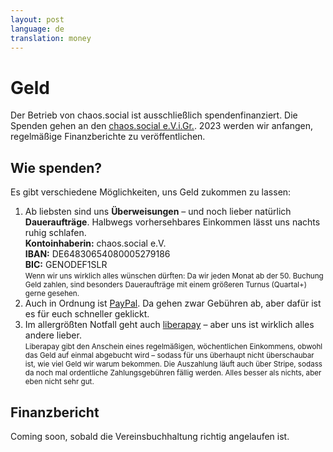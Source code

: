 ```yaml
---
layout: post
language: de
translation: money
---
```


# Geld

Der Betrieb von chaos.social ist ausschließlich spendenfinanziert. Die Spenden gehen an den [chaos.social
e.V.i.Gr.](/verein). 2023 werden wir anfangen, regelmäßige Finanzberichte zu veröffentlichen.

## Wie spenden?

Es gibt verschiedene Möglichkeiten, uns Geld zukommen zu lassen:

1. Ab liebsten sind uns **Überweisungen** – und noch lieber natürlich **Daueraufträge**. Halbwegs vorhersehbares
   Einkommen lässt uns nachts ruhig schlafen.<br>**Kontoinhaberin:** chaos.social e.V.<br>**IBAN:**
   DE64830654080005279186<br>**BIC:** GENODEF1SLR<br><small>Wenn wir uns wirklich alles wünschen dürften: Da wir jeden
   Monat ab der 50. Buchung Geld zahlen, sind besonders Daueraufträge mit einem größeren Turnus (Quartal+) gerne
   gesehen.</small>
2. Auch in Ordnung ist [PayPal](//paypal.me/chaossocial). Da gehen zwar Gebühren ab, aber dafür ist es für euch
   schneller geklickt.
3. Im allergrößten Notfall geht auch [liberapay](//liberapay.com/chaos.social) – aber uns ist wirklich alles andere
   lieber.<br><small>Liberapay gibt den Anschein eines regelmäßigen, wöchentlichen Einkommens, obwohl das Geld auf einmal
   abgebucht wird – sodass für uns überhaupt nicht überschaubar ist, wie viel Geld wir warum bekommen. Die Auszahlung
   läuft auch über Stripe, sodass da noch mal ordentliche Zahlungsgebühren fällig werden. Alles besser als nichts, aber
   eben nicht sehr gut.</small>

## Finanzbericht

Coming soon, sobald die Vereinsbuchhaltung richtig angelaufen ist.

